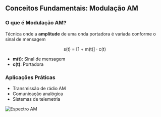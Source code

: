 ## Conceitos Fundamentais: Modulação AM
<div class="grid-container" style="grid-template-columns: 1fr 1fr;">
  <div>
    <h3>O que é Modulação AM?</h3>
    <p>Técnica onde a <strong>amplitude</strong> de uma onda portadora é variada conforme o sinal de mensagem</p>
    <div style="text-align: center; margin: 6px 0;">
      s(t) = [1 + m(t)] · c(t)
    </div>
    <ul>
      <li><strong>m(t)</strong>: Sinal de mensagem</li>
      <li><strong>c(t)</strong>: Portadora</li>
    </ul>
  </div>
  <div>
    <h3>Aplicações Práticas</h3>
    <ul>
      <li>Transmissão de rádio AM</li>
      <li>Comunicação analógica</li>
      <li>Sistemas de telemetria</li>
    </ul>
    <img src="https://www.google.com/url?sa=i&url=https%3A%2F%2Fwww.alamy.com%2Fstock-photo%2Famplitude-modulation.html&psig=AOvVaw3SkrtyfUTwMpZB6OuLWSEy&ust=1752714866136000&source=images&cd=vfe&opi=89978449&ved=0CBIQjRxqFwoTCKDXo-OZwI4DFQAAAAAdAAAAABAE" 
         alt="Espectro AM">
  </div>
</div>
